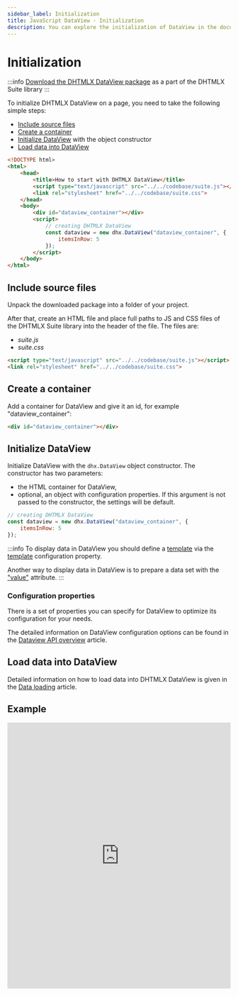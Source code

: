 ```yaml
---
sidebar_label: Initialization
title: JavaScript DataView - Initialization 
description: You can explore the initialization of DataView in the documentation of the DHTMLX JavaScript UI library. Browse developer guides and API reference, try out code examples and live demos, and download a free 30-day evaluation version of DHTMLX Suite 7.
---
```


# Initialization

:::info
[Download the DHTMLX DataView package](https://dhtmlx.com/docs/products/dhtmlxSuite/download.shtml) as a part of the DHTMLX Suite library
:::

To initialize DHTMLX DataView on a page, you need to take the following simple steps:

- [Include source files](#include-source-files)
- [Create a container](#create-a-container)
- [Initialize DataView](#initialize-dataview) with the object constructor
- [Load data into DataView](#load-data-into-dataview)

~~~html title="index.html"
<!DOCTYPE html>
<html>
    <head>
        <title>How to start with DHTMLX DataView</title>         
        <script type="text/javascript" src="../../codebase/suite.js"></script>
        <link rel="stylesheet" href="../../codebase/suite.css">
    </head>
    <body>
        <div id="dataview_container"></div>
        <script>
            // creating DHTMLX DataView
            const dataview = new dhx.DataView("dataview_container", {
    			itemsInRow: 5
			});
        </script>
    </body>
</html>
~~~

## Include source files

Unpack the downloaded package into a folder of your project.

After that, create an HTML file and place full paths to JS and CSS files of the DHTMLX Suite library into the header of the file. The files are:

- *suite.js*
- *suite.css*

~~~html title="index.html"
<script type="text/javascript" src="../../codebase/suite.js"></script>
<link rel="stylesheet" href="../../codebase/suite.css">
~~~

## Create a container

Add a container for DataView and give it an id, for example "dataview_container":

~~~html title="index.html"
<div id="dataview_container"></div>
~~~

## Initialize DataView

Initialize DataView with the `dhx.DataView` object constructor. The constructor has two parameters:

- the HTML container for DataView,
- optional, an object with configuration properties. If this argument is not passed to the constructor, the settings will be default.

~~~js title="index.js"
// creating DHTMLX DataView
const dataview = new dhx.DataView("dataview_container", {
    itemsInRow: 5
});
~~~

:::info
To display data in DataView you should define a [template](dataview/configuration.md/#template-for-dataview-items) via the [template](dataview/api/dataview_template_config.md) configuration property.

Another way to display data in DataView is to prepare a data set with the ["value"](dataview/data_loading.md/#preparing-data-set) attribute.
:::

### Configuration properties

There is a set of properties you can specify for DataView to optimize its configuration for your needs.

The detailed information on DataView configuration options can be found in the [Dataview API overview](dataview/api/api_overview.md#properties) article.

## Load data into DataView

Detailed information on how to load data into DHTMLX DataView is given in the [Data loading](dataview/data_loading.md) article.

## Example

<iframe src="https://snippet.dhtmlx.com/s547z4xr?mode=js" frameborder="0" class="snippet_iframe" width="100%" height="600"></iframe>


